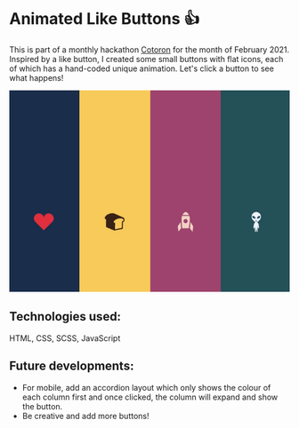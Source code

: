# Animated Like Buttons :thumbsup:

This is part of a monthly hackathon [Cotoron](https://github.com/cotoron/home) for the month of February 2021. Inspired by a like button, I created some small buttons with flat icons, each of which has a hand-coded unique animation. Let's click a button to see what happens!

![Gif of like buttons](like-buttons-gif.gif)

## Technologies used:

HTML, CSS, SCSS, JavaScript

## Future developments:

- For mobile, add an accordion layout which only shows the colour of each column first and once clicked, the column will expand and show the button.
- Be creative and add more buttons!
